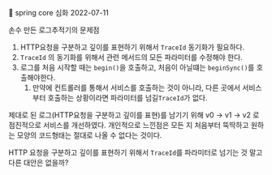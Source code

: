 🚀 spring core 심화 2022-07-11 

손수 만든 로그추적기의 문제점
1. HTTP요청을 구분하고 깊이를 표현하기 위해서 `TraceId` 동기화가 필요하다.
2. `TraceId` 의 동기화를 위해서 관련 메서드의 모든 파라미터를 수정해야 한다.
3. 로그를 처음 시작할 때는 `begin()`을 호출하고, 처음이 아닐떄는 `beginSync()`를 호출해야한다.
   1. 만약에 컨트롤러를 통해서 서비스를 호출하는 것이 아니라, 다른 곳에서 서비스부터 호출하는 상황이라면 파라미터를 넘길`TraceId`가 없다.

제대로 된 로그(HTTP요청을 구분하고 깊이를 표현)를 남기기 위해 v0 -> v1 -> v2 로 점진적으로 서비스를 개선하였다.
개인적으로 느낀점은 모든 지 처음부터 뚝딱하고 원하는 모양의 코드형태는 절대로 나올 수 없다는 것이다.

HTTP 요청을 구분하고 깊이를 표현하기 위해서 `TraceId`를 파라미터로 넘기는 것 말고 다른 대안은 없을까?